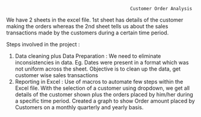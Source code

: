                                                   Customer Order Analysis

We have 2 sheets in the excel file. 1st sheet has details of the customer making the orders whereas the 2nd sheet tells us about the sales transactions  made by the customers during a certain time period.

Steps involved in the project :
1.	Data cleaning plus Data Preparation : We need to eliminate inconsistencies in data. Eg. Dates were present in a format which was not uniform across the sheet. Objective is to clean up the data, get customer wise sales transactions
2.	Reporting in Excel : Use of macros to automate few steps within the Excel file. With the selection of a customer using dropdown, we get all details of the customer shown plus the orders placed by him/her during a specific time period. 
Created a graph to show Order amount placed by Customers on a monthly quarterly and yearly basis.
